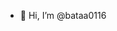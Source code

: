 - 👋 Hi, I’m @bataa0116


<!---
bataa0116/bataa0116 is a ✨ special ✨ repository because its `README.md` (this file) appears on your GitHub profile.
You can click the Preview link to take a look at your changes.
--->
